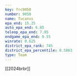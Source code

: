```yaml
---
key: frc9050
number: 9050
name: Tucanus
epa_end: 15.25
auto_epa_end: 6.85
teleop_epa_end: 7.85
endgame_epa_end: 0.55
winrate: 0.625
district_epa_rank: 745
district_epa_percentile: 0.5863
type: Team
---
```

[[2024brbr]]
